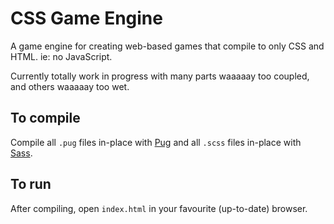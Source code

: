 # CSS Game Engine
A game engine for creating web-based games that compile to only CSS and HTML. ie: no JavaScript.

Currently totally work in progress with many parts waaaaay too coupled, and others waaaaay too wet.

## To compile

Compile all `.pug` files in-place with [Pug](https://pugjs.org/) and all `.scss` files in-place with [Sass](https://sass-lang.com/).

## To run

After compiling, open `index.html` in your favourite (up-to-date) browser.
